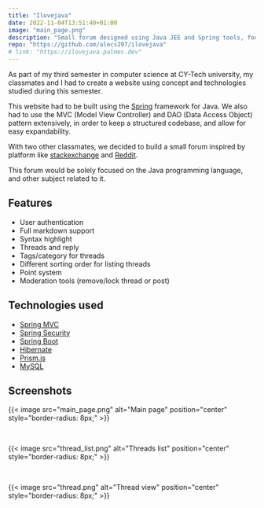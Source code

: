 ```yaml
---
title: "Ilovejava"
date: 2022-11-04T13:51:40+01:00
image: "main_page.png"
description: "Small forum designed using Java JEE and Spring tools, focusing on the Java language."
repo: "https://github.com/alecs297/ilovejava"
# link: "https://ilovejava.palmes.dev"
---
```


As part of my third semester in computer science at CY-Tech university, my classmates and I had to create a website using concept and technologies studied during this semester.

This website had to be built using the [Spring](https://spring.io/) framework for Java. We also had to use the MVC (Model View Controller) and DAO (Data Access Object) pattern extensively, in order to keep a structured codebase, and allow for easy expandability.

With two other classmates, we decided to build a small forum inspired by platform like [stackexchange](https://stackexchange.com/) and [Reddit](https://www.reddit.com/).

This forum would be solely focused on the Java programming language, and other subject related to it.

## Features

- User authentication
- Full markdown support
- Syntax highlight
- Threads and reply
- Tags/category for threads
- Different sorting order for listing threads
- Point system
- Moderation tools (remove/lock thread or post)

## Technologies used

- [Spring MVC](https://spring.io/)
- [Spring Security](https://spring.io/)
- [Spring Boot](https://spring.io/)
- [Hibernate](https://hibernate.org/)
- [Prism.js](https://prismjs.com/)
- [MySQL](https://www.mysql.com/)

## Screenshots

{{< image src="main_page.png" alt="Main page" position="center" style="border-radius: 8px;" >}}

<br>

{{< image src="thread_list.png" alt="Threads list" position="center" style="border-radius: 8px;" >}}

<br>

{{< image src="thread.png" alt="Thread view" position="center" style="border-radius: 8px;" >}}
